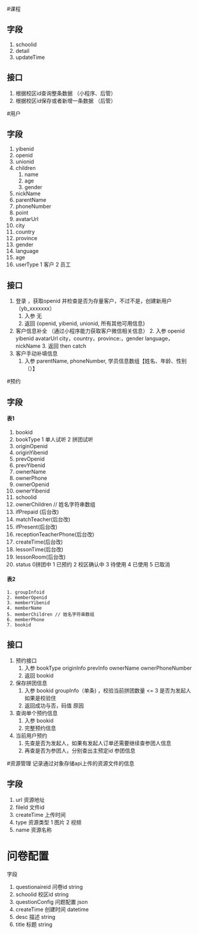 #课程
## 字段
1. schoolid
2. detail
3. updateTime
## 接口
1. 根据校区id查询整条数据 （小程序、后管）
2. 根据校区id保存或者新增一条数据 （后管）

#用户
## 字段
1. yibenid
2. openid
3. unionid
4. children
	1. name
	2. age
	3. gender
5. nickName
6. parentName
7. phoneNumber
8. point
9. avatarUrl
10. city
11. country
12. province
13. gender
14. language
15. age
16. userType 1 客户 2 员工
## 接口
1. 登录 ，获取openid 并检查是否为存量客户，不过不是，创建新用户 （yb_xxxxxxx）
	1. 入参 无
	2. 返回 {openid, yibenid, unionid, 所有其他可用信息}
2. 客户信息补全 （通过小程序能力获取客户微信相关信息）
	2. 入参 openid yibenid avatarUrl  city，country，province:，gender language，nickName
	3. 返回 then catch
3. 客户手动补填信息
	1. 入参 parentName, phoneNumber, 学员信息数组【姓名、年龄、性别（）】

#预约
## 字段
#### 表1
1. bookid
2. bookType 1 单人试听 2 拼团试听
3. originOpenid
4. originYibenid
5. prevOpenid
6. prevYibenid
7. ownerName
8. ownerPhone
9. ownerOpenid
10. ownerYibenid
11. schoolid
12. ownerChildren // 姓名字符串数组
13. ifPrepaid (后台改)
14. matchTeacher(后台改)
15. ifPresent(后台改)
16. receptionTeacherPhone(后台改)
17. createTime(后台改)
18. lessonTime(后台改)
19. lessonRoom(后台改)
20. status 0拼团中 1 已预约 2 校区确认中 3 待使用 4 已使用  5 已取消
#### 表2

	1. groupInfoid
	2. memberOpenid
	3. memberYibenid
	4. memberName
	5. memberChildren // 姓名字符串数组
	6. memberPhone
	7. bookid
## 接口
1. 预约接口
	1. 入参 bookType originInfo prevInfo ownerName ownerPhoneNumber
	2. 返回 bookid
2. 保存拼团信息
	1. 入参 bookid groupInfo（单条) ，校验当前拼团数量 <= 3 是否为发起人如果是校验住
	2. 返回成功与否，码值 原因
3. 查询单个预约信息
	1. 入参 bookid
	2. 完整预约信息
4. 当前用户预约
	1. 先查是否为发起人，如果有发起人订单还需要继续查参团人信息
	2. 再查是否为参团人，分别查出主预定id 参团信息


#资源管理
记录通过对象存储api上传的资源文件的信息
## 字段
1. url 资源地址
2. fileId 文件id
3. createTime 上传时间
4. type 资源类型 1 图片 2 视频
5. name 资源名称

# 问卷配置
字段
1. questionaireid 问卷id string
2. schoolid 校区id string
3. questionConfig 问题配置 json
4. createTime 创建时间 datetime
5. desc 描述 string
6. title 标题 string